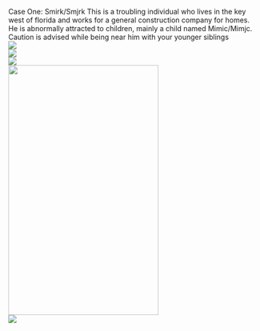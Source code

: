 Case One: Smirk/Smjrk
    This is a troubling individual who lives in the key west of florida and works for a general construction company for homes. He is abnormally attracted to children, mainly a child named Mimic/Mimjc. Caution is advised while being near him with your younger siblings
    <br>
    <img src="https://cdn.discordapp.com/attachments/857843095298899981/1348120641404014654/image.png?ex=67ce4eaf&is=67ccfd2f&hm=724b275674b7b7e3f7410e5cd0467c18e15a92ae3a7a6fb9f17bac36ec585aee&">
    <br>
<img src="https://cdn.discordapp.com/attachments/857843095298899981/1336991122521722951/image.png?ex=67ce0743&is=67ccb5c3&hm=00508c60604f9b83a703ce86c34946fde43741480c44ed1d09f6945cf19d4cde&">
<br>
<img src="https://cdn.discordapp.com/attachments/857843095298899981/1336994566124998728/image.png?ex=67ce0a78&is=67ccb8f8&hm=c2d8617f0de3d57e960f9f7256995a7afd371d0c239b92f9df35ce9e42e78180&">
<br>
<img src="https://cdn.discordapp.com/attachments/1304193217268420610/1348155223574577306/IMG_2110.png?ex=67ce6ee4&is=67cd1d64&hm=d41ef378485aff6585ed082ebd3bfefce0111159c3fb8ab5ce90d5e39e7300c9&" style="width:300px;height:500px;">
<br>
<img src="https://cdn.discordapp.com/attachments/1304193217268420610/1348155295498764350/IMG_2336.png?ex=67ce6ef5&is=67cd1d75&hm=879124fd256f2d93c084293ca815b21ad9e4fe96c4143fad72e5e0024f8af557&">
